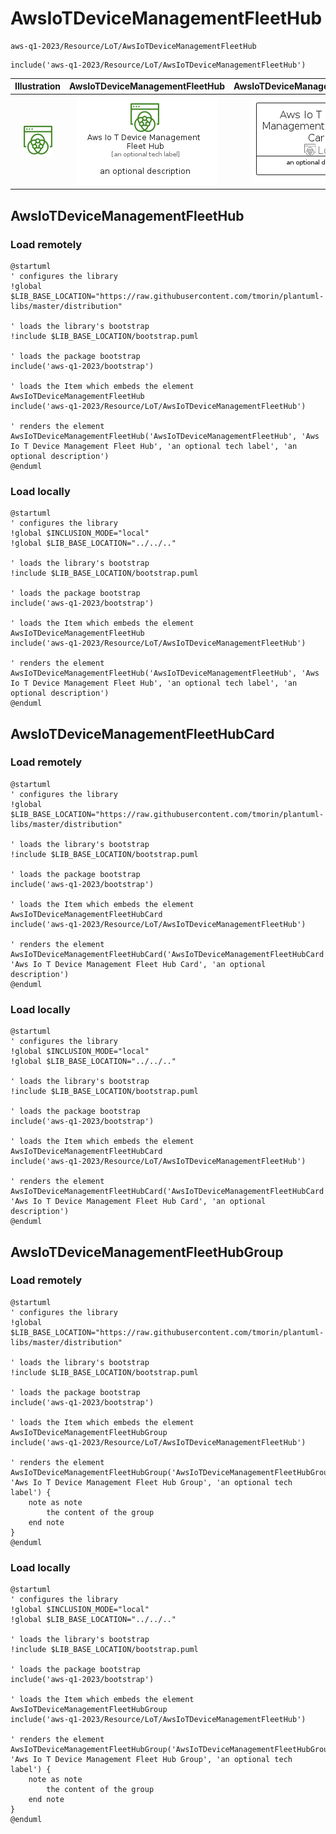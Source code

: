 # AwsIoTDeviceManagementFleetHub


```text
aws-q1-2023/Resource/LoT/AwsIoTDeviceManagementFleetHub
```

```text
include('aws-q1-2023/Resource/LoT/AwsIoTDeviceManagementFleetHub')
```



| Illustration | AwsIoTDeviceManagementFleetHub | AwsIoTDeviceManagementFleetHubCard | AwsIoTDeviceManagementFleetHubGroup |
| :---: | :---: | :---: | :---: |
| ![illustration for Illustration](../../../aws-q1-2023/Resource/LoT/AwsIoTDeviceManagementFleetHub.png) | ![illustration for AwsIoTDeviceManagementFleetHub](../../../aws-q1-2023/Resource/LoT/AwsIoTDeviceManagementFleetHub.Local.png) | ![illustration for AwsIoTDeviceManagementFleetHubCard](../../../aws-q1-2023/Resource/LoT/AwsIoTDeviceManagementFleetHubCard.Local.png) | ![illustration for AwsIoTDeviceManagementFleetHubGroup](../../../aws-q1-2023/Resource/LoT/AwsIoTDeviceManagementFleetHubGroup.Local.png) |




## AwsIoTDeviceManagementFleetHub

### Load remotely
```plantuml
@startuml
' configures the library
!global $LIB_BASE_LOCATION="https://raw.githubusercontent.com/tmorin/plantuml-libs/master/distribution"

' loads the library's bootstrap
!include $LIB_BASE_LOCATION/bootstrap.puml

' loads the package bootstrap
include('aws-q1-2023/bootstrap')

' loads the Item which embeds the element AwsIoTDeviceManagementFleetHub
include('aws-q1-2023/Resource/LoT/AwsIoTDeviceManagementFleetHub')

' renders the element
AwsIoTDeviceManagementFleetHub('AwsIoTDeviceManagementFleetHub', 'Aws Io T Device Management Fleet Hub', 'an optional tech label', 'an optional description')
@enduml
```

### Load locally
```plantuml
@startuml
' configures the library
!global $INCLUSION_MODE="local"
!global $LIB_BASE_LOCATION="../../.."

' loads the library's bootstrap
!include $LIB_BASE_LOCATION/bootstrap.puml

' loads the package bootstrap
include('aws-q1-2023/bootstrap')

' loads the Item which embeds the element AwsIoTDeviceManagementFleetHub
include('aws-q1-2023/Resource/LoT/AwsIoTDeviceManagementFleetHub')

' renders the element
AwsIoTDeviceManagementFleetHub('AwsIoTDeviceManagementFleetHub', 'Aws Io T Device Management Fleet Hub', 'an optional tech label', 'an optional description')
@enduml
```

## AwsIoTDeviceManagementFleetHubCard

### Load remotely
```plantuml
@startuml
' configures the library
!global $LIB_BASE_LOCATION="https://raw.githubusercontent.com/tmorin/plantuml-libs/master/distribution"

' loads the library's bootstrap
!include $LIB_BASE_LOCATION/bootstrap.puml

' loads the package bootstrap
include('aws-q1-2023/bootstrap')

' loads the Item which embeds the element AwsIoTDeviceManagementFleetHubCard
include('aws-q1-2023/Resource/LoT/AwsIoTDeviceManagementFleetHub')

' renders the element
AwsIoTDeviceManagementFleetHubCard('AwsIoTDeviceManagementFleetHubCard', 'Aws Io T Device Management Fleet Hub Card', 'an optional description')
@enduml
```

### Load locally
```plantuml
@startuml
' configures the library
!global $INCLUSION_MODE="local"
!global $LIB_BASE_LOCATION="../../.."

' loads the library's bootstrap
!include $LIB_BASE_LOCATION/bootstrap.puml

' loads the package bootstrap
include('aws-q1-2023/bootstrap')

' loads the Item which embeds the element AwsIoTDeviceManagementFleetHubCard
include('aws-q1-2023/Resource/LoT/AwsIoTDeviceManagementFleetHub')

' renders the element
AwsIoTDeviceManagementFleetHubCard('AwsIoTDeviceManagementFleetHubCard', 'Aws Io T Device Management Fleet Hub Card', 'an optional description')
@enduml
```

## AwsIoTDeviceManagementFleetHubGroup

### Load remotely
```plantuml
@startuml
' configures the library
!global $LIB_BASE_LOCATION="https://raw.githubusercontent.com/tmorin/plantuml-libs/master/distribution"

' loads the library's bootstrap
!include $LIB_BASE_LOCATION/bootstrap.puml

' loads the package bootstrap
include('aws-q1-2023/bootstrap')

' loads the Item which embeds the element AwsIoTDeviceManagementFleetHubGroup
include('aws-q1-2023/Resource/LoT/AwsIoTDeviceManagementFleetHub')

' renders the element
AwsIoTDeviceManagementFleetHubGroup('AwsIoTDeviceManagementFleetHubGroup', 'Aws Io T Device Management Fleet Hub Group', 'an optional tech label') {
    note as note
        the content of the group
    end note
}
@enduml
```

### Load locally
```plantuml
@startuml
' configures the library
!global $INCLUSION_MODE="local"
!global $LIB_BASE_LOCATION="../../.."

' loads the library's bootstrap
!include $LIB_BASE_LOCATION/bootstrap.puml

' loads the package bootstrap
include('aws-q1-2023/bootstrap')

' loads the Item which embeds the element AwsIoTDeviceManagementFleetHubGroup
include('aws-q1-2023/Resource/LoT/AwsIoTDeviceManagementFleetHub')

' renders the element
AwsIoTDeviceManagementFleetHubGroup('AwsIoTDeviceManagementFleetHubGroup', 'Aws Io T Device Management Fleet Hub Group', 'an optional tech label') {
    note as note
        the content of the group
    end note
}
@enduml
```

